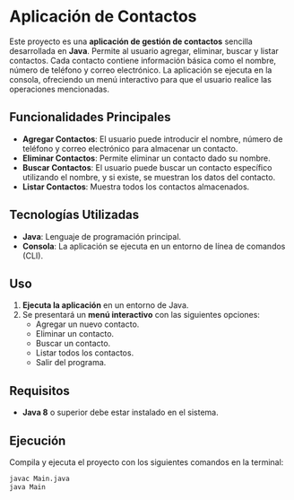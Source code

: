 # Aplicación de Contactos

Este proyecto es una **aplicación de gestión de contactos** sencilla desarrollada en **Java**. Permite al usuario agregar, eliminar, buscar y listar contactos. Cada contacto contiene información básica como el nombre, número de teléfono y correo electrónico. La aplicación se ejecuta en la consola, ofreciendo un menú interactivo para que el usuario realice las operaciones mencionadas.

## Funcionalidades Principales

- **Agregar Contactos**: El usuario puede introducir el nombre, número de teléfono y correo electrónico para almacenar un contacto.
- **Eliminar Contactos**: Permite eliminar un contacto dado su nombre.
- **Buscar Contactos**: El usuario puede buscar un contacto específico utilizando el nombre, y si existe, se muestran los datos del contacto.
- **Listar Contactos**: Muestra todos los contactos almacenados.

## Tecnologías Utilizadas

- **Java**: Lenguaje de programación principal.
- **Consola**: La aplicación se ejecuta en un entorno de línea de comandos (CLI).

## Uso

1. **Ejecuta la aplicación** en un entorno de Java.
2. Se presentará un **menú interactivo** con las siguientes opciones:
   - Agregar un nuevo contacto.
   - Eliminar un contacto.
   - Buscar un contacto.
   - Listar todos los contactos.
   - Salir del programa.

## Requisitos

- **Java 8** o superior debe estar instalado en el sistema.

## Ejecución

Compila y ejecuta el proyecto con los siguientes comandos en la terminal:

```bash
javac Main.java
java Main
